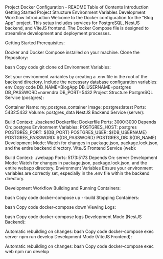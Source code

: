 
Project Docker Configuration - README
Table of Contents
Introduction
Getting Started
Project Structure
Environment Variables
Development Workflow
Introduction
Welcome to the Docker configuration for the "Blog App" project. This setup includes services for PostgreSQL, NestJS backend, and ViteJS frontend. The Docker Compose file is designed to streamline development and deployment processes.

Getting Started
Prerequisites:

Docker and Docker Compose installed on your machine.
Clone the Repository:

bash
Copy code
git clone <repository-url>
cd <project-directory>
Environment Variables:

Set your environment variables by creating a .env file in the root of the backend directory. Include the necessary database configuration variables:
env
Copy code
DB_NAME=BlogApp
DB_USERNAME=postgres
DB_PASSWORD=narendra
DB_PORT=5432
Project Structure
PostgreSQL Service (postgres):

Container Name: my_postgres_container
Image: postgres:latest
Ports: 5432:5432
Volume: postgres_data
NestJS Backend Service (server):

Build Context: ./backend
Dockerfile: Dockerfile
Ports: 3000:3000
Depends On: postgres
Environment Variables:
POSTGRES_HOST: postgres
POSTGRES_PORT: ${DB_PORT}
POSTGRES_USER: ${DB_USERNAME}
POSTGRES_PASSWORD: ${DB_PASSWORD}
POSTGRES_DB: ${DB_NAME}
Development Mode:
Watch for changes in package.json, package.lock.json, and the entire backend directory.
ViteJS Frontend Service (web):

Build Context: ./webapp
Ports: 5173:5173
Depends On: server
Development Mode:
Watch for changes in package.json, package.lock.json, and the entire webapp directory.
Environment Variables
Ensure your environment variables are correctly set, especially in the .env file within the backend directory.

Development Workflow
Building and Running Containers:

bash
Copy code
docker-compose up --build
Stopping Containers:

bash
Copy code
docker-compose down
Viewing Logs:

bash
Copy code
docker-compose logs <service-name>
Development Mode (NestJS Backend):

Automatic rebuilding on changes:
bash
Copy code
docker-compose exec server npm run develop
Development Mode (ViteJS Frontend):

Automatic rebuilding on changes:
bash
Copy code
docker-compose exec web npm run develop